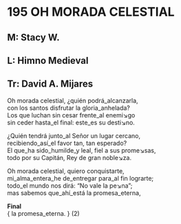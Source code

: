 # 195 OH MORADA CELESTIAL

## M: Stacy W.
## L: Himno Medieval
## Tr: David A. Mijares

Oh morada celestial, ¿quién podrá_alcanzarla,  
con los santos disfrutar la gloria_anhelada?  
Los que luchan sin cesar frente_al enemi↘go  
sin ceder hasta_el final: este_es su desti↘no.  

¿Quién tendrá junto_al Señor un lugar cercano,  
recibiendo_así_el favor tan, tan esperado?  
El que_ha sido_humilde_y leal, fiel a sus prome↘sas,  
todo por su Capitán, Rey de gran noble↘za.  

Oh morada celestial, quiero conquistarte,  
mi_alma_entera_he de_entregar para_al fin lograrte;  
todo_el mundo nos dirá: “No vale la pe↘na”;  
mas sabemos que_ahí_está la promesa_eterna,  

**Final**  
{ la promesa_eterna. } (2)  

